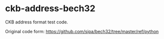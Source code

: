 # ckb-address-bech32

CKB address format test code.

Original code form: https://github.com/sipa/bech32/tree/master/ref/python
